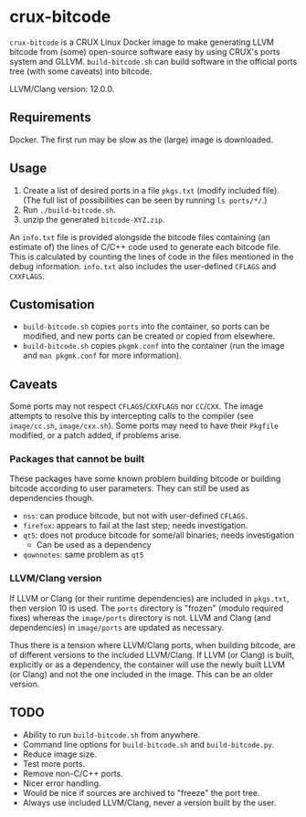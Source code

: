 # crux-bitcode

`crux-bitcode` is a CRUX Linux Docker image to make generating LLVM bitcode from (some) open-source software easy by using CRUX's ports system and GLLVM.
`build-bitcode.sh` can build software in the official ports tree (with some caveats) into bitcode.

LLVM/Clang version: 12.0.0.

## Requirements
Docker.
The first run may be slow as the (large) image is downloaded.

## Usage
1. Create a list of desired ports in a file `pkgs.txt` (modify included file).
   (The full list of possibilities can be seen by running `ls ports/*/`.)
2. Run `./build-bitcode.sh`.
3. unzip the generated `bitcode-XYZ.zip`.

An `info.txt` file is provided alongside the bitcode files containing (an estimate of) the lines of C/C++ code used to generate each bitcode file.
This is calculated by counting the lines of code in the files mentioned in the debug information.
`info.txt` also includes the user-defined `CFLAGS` and `CXXFLAGS`.

## Customisation
* `build-bitcode.sh` copies `ports` into the container, so ports can be modified, and new ports can be created or copied from elsewhere.
* `build-bitcode.sh` copies `pkgmk.conf` into the container (run the image and `man pkgmk.conf` for more information).


## Caveats
Some ports may not respect `CFLAGS`/`CXXFLAGS` nor `CC`/`CXX`.
The image attempts to resolve this by intercepting calls to the compiler (see `image/cc.sh`, `image/cxx.sh`).
Some ports may need to have their `Pkgfile` modified, or a patch added, if problems arise.

### Packages that cannot be built
These packages have some known problem building bitcode or building bitcode according to user parameters.
They can still be used as dependencies though.

* `nss`: can produce bitcode, but not with user-defined `CFLAGS`.
* `firefox`: appears to fail at the last step; needs investigation.
* `qt5`: does not produce bitcode for some/all binaries; needs investigation
  * Can be used as a dependency
* `qownnotes`: same problem as `qt5`

### LLVM/Clang version
If LLVM or Clang (or their runtime dependencies) are included in `pkgs.txt`, then version 10 is used.
The `ports` directory is "frozen" (modulo required fixes) whereas the `image/ports` directory is not.
LLVM and Clang (and dependencies) in `image/ports` are updated as necessary.

Thus there is a tension where LLVM/Clang ports, when building bitcode, are of different versions to the included LLVM/Clang.
If LLVM (or Clang) is built, explicitly or as a dependency, the container will use the newly built LLVM (or Clang) and not the one included in the image.
This can be an older version.

## TODO
* Ability to run `build-bitcode.sh` from anywhere.
* Command line options for `build-bitcode.sh` and `build-bitcode.py`.
* Reduce image size.
* Test more ports.
* Remove non-C/C++ ports.
* Nicer error handling.
* Would be nice if sources are archived to "freeze" the port tree.
* Always use included LLVM/Clang, never a version built by the user.
